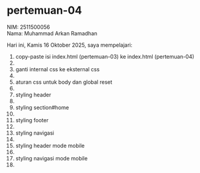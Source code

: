 # pertemuan-04

NIM: 2511500056<br>
Nama: Muhammad Arkan Ramadhan<br>

Hari ini, Kamis 16 Oktober 2025, saya mempelajari:
<ol>
<li>copy-paste isi index.html (pertemuan-03) ke index.html (pertemuan-04)<li>
<li>ganti internal css ke eksternal css<li>
<li>aturan css untuk body dan global reset<li>
<li>styling header<li>
<li>styling section#home<li>
<li>styling footer<li>
<li>styling navigasi<li>
<li>styling header mode mobile<li>
<li>styling navigasi mode mobile<li>
<ol>